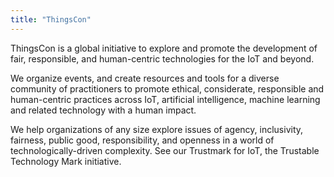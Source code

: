 ```yaml
---
title: "ThingsCon"
---
```


ThingsCon is a global initiative to explore and promote the development of fair, responsible, and human-centric technologies for the IoT and beyond.

We organize events, and create resources and tools for a diverse community of practitioners to promote ethical, considerate, responsible and human-centric practices across IoT, artificial intelligence, machine learning and related technology with a human impact.

We help organizations of any size explore issues of agency, inclusivity, fairness, public good, responsibility, and openness in a world of technologically-driven complexity. See our Trustmark for IoT, the Trustable Technology Mark initiative.

